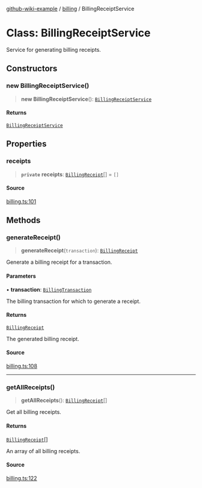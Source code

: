 [github-wiki-example](../wiki/Home) / [billing](../wiki/billing) / BillingReceiptService

# Class: BillingReceiptService

Service for generating billing receipts.

## Constructors

### new BillingReceiptService()

> **new BillingReceiptService**(): [`BillingReceiptService`](../wiki/billing.Class.BillingReceiptService)

#### Returns

[`BillingReceiptService`](../wiki/billing.Class.BillingReceiptService)

## Properties

### receipts

> **`private`** **receipts**: [`BillingReceipt`](../wiki/billing.Interface.BillingReceipt)[] = `[]`

#### Source

[billing.ts:101](https://github.com/tgreyuk/typedoc-plugin-markdown-examples/blob/d1574a7/examples/04-typedoc-github-wiki-theme/src/billing.ts#L101)

## Methods

### generateReceipt()

> **generateReceipt**(`transaction`): [`BillingReceipt`](../wiki/billing.Interface.BillingReceipt)

Generate a billing receipt for a transaction.

#### Parameters

• **transaction**: [`BillingTransaction`](../wiki/billing.Interface.BillingTransaction)

The billing transaction for which to generate a receipt.

#### Returns

[`BillingReceipt`](../wiki/billing.Interface.BillingReceipt)

The generated billing receipt.

#### Source

[billing.ts:108](https://github.com/tgreyuk/typedoc-plugin-markdown-examples/blob/d1574a7/examples/04-typedoc-github-wiki-theme/src/billing.ts#L108)

***

### getAllReceipts()

> **getAllReceipts**(): [`BillingReceipt`](../wiki/billing.Interface.BillingReceipt)[]

Get all billing receipts.

#### Returns

[`BillingReceipt`](../wiki/billing.Interface.BillingReceipt)[]

An array of all billing receipts.

#### Source

[billing.ts:122](https://github.com/tgreyuk/typedoc-plugin-markdown-examples/blob/d1574a7/examples/04-typedoc-github-wiki-theme/src/billing.ts#L122)

